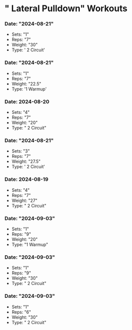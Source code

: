 # " Lateral Pulldown" Workouts

### Date: "2024-08-21"
- Sets: "1"
- Reps: "7"
- Weight: "30"
- Type: ' 2 Circuit'

### Date: "2024-08-21"
- Sets: "1"
- Reps: "7"
- Weight: "22.5"
- Type: '1 Warmup'

### Date: 2024-08-20
- Sets: "4"
- Reps: "7"
- Weight: "20"
- Type: " 2 Circuit"

### Date: "2024-08-21"
- Sets: "3"
- Reps: "7"
- Weight: "27.5"
- Type: ' 2 Circuit'

### Date: 2024-08-19
- Sets: "4"
- Reps: "7"
- Weight: "27"
- Type: " 2 Circuit"

### Date: "2024-09-03"
- Sets: "1"
- Reps: "9"
- Weight: "20"
- Type: "1 Warmup"

### Date: "2024-09-03"
- Sets: "1"
- Reps: "9"
- Weight: "30"
- Type: " 2 Circuit"

### Date: "2024-09-03"
- Sets: "1"
- Reps: "6"
- Weight: "30"
- Type: " 2 Circuit"

